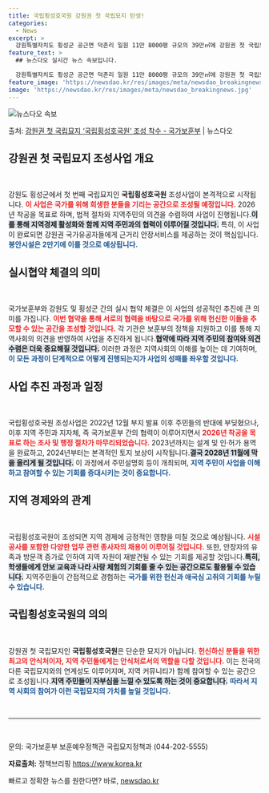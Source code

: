 ```yaml
---
title: 국립횡성호국원 강원권 첫 국립묘지 탄생!
categories:
  - News
excerpt: >
  강원특별자치도 횡성군 공근면 덕촌리 일원 11만 8000평 규모의 39만㎡에 강원권 첫 국립묘지인 국립횡성호…
feature_text: >
  ## 뉴스다오 실시간 뉴스 속보입니다.

  강원특별자치도 횡성군 공근면 덕촌리 일원 11만 8000평 규모의 39만㎡에 강원권 첫 국립묘지인 국립횡성호…
feature_image: 'https://newsdao.kr/res/images/meta/newsdao_breakingnews.jpg'
image: 'https://newsdao.kr/res/images/meta/newsdao_breakingnews.jpg'
---
```


![뉴스다오 속보](https://newsdao.kr/res/images/meta/newsdao_breakingnews.jpg)

<p>출처: <a href="https://newsdao.kr/3888" rel="dofollow">강원권 첫 국립묘지 ‘국립횡성호국원’ 조성 착수 - 국가보훈부</a> | 뉴스다오</p>

<h2 data-ke-size="size26">강원권 첫 국립묘지 조성사업 개요</h2>

<p data-ke-size="size16">&nbsp;</p>
<p data-ke-size="size16">강원도 횡성군에서 첫 번째 국립묘지인 <b>국립횡성호국원</b> 조성사업이 본격적으로 시작됩니다. <b><span style="color: #ee2323;">이 사업은 국가를 위해 희생한 분들을 기리는 공간으로 조성될 예정입니다.</span></b> 2026년 착공을 목표로 하며, 법적 절차와 지역주민의 의견을 수렴하여 사업이 진행됩니다.<b><span style="background-color: #21538527;">이를 통해 지역경제 활성화와 함께 지역 주민과의 협력이 이루어질 것입니다.</span></b> 특히, 이 사업이 완료되면 강원권 국가유공자들에게 근거리 안장서비스를 제공하는 것이 핵심입니다. <b><span style="color: #1a5490;">봉안시설은 2만기에 이를 것으로 예상됩니다.</span></b></p>

<h2 data-ke-size="size26">실시협약 체결의 의미</h2>

<p data-ke-size="size16">&nbsp;</p>
<p data-ke-size="size16">국가보훈부와 강원도 및 횡성군 간의 실시 협약 체결은 이 사업의 성공적인 추진에 큰 의미를 가집니다. <b><span style="color: #ee2323;">이번 협약을 통해 서로의 협력을 바탕으로 국가를 위해 헌신한 이들을 추모할 수 있는 공간을 조성할 것입니다.</span></b> 각 기관은 보훈부의 정책을 지원하고 이를 통해 지역사회의 의견을 반영하여 사업을 추진하게 됩니다.<b><span style="background-color: #21538527;">협약에 따라 지역 주민의 참여와 의견 수렴은 더욱 중요해질 것입니다.</span></b> 이러한 과정은 지역사회의 이해를 높이는 데 기여하며, <b><span style="color: #1a5490;">이 모든 과정이 단계적으로 어떻게 진행되는지가 사업의 성패를 좌우할 것입니다.</span></b></p>

<h2 data-ke-size="size26">사업 추진 과정과 일정</h2>

<p data-ke-size="size16">&nbsp;</p>
<p data-ke-size="size16">국립횡성호국원 조성사업은 2022년 12월 부지 발표 이후 주민들의 반대에 부딪혔으나, 이후 지역 주민과 지자체, 즉 국가보훈부 간의 협력이 이루어지면서 <b><span style="color: #ee2323;">2026년 착공을 목표로 하는 조사 및 행정 절차가 마무리되었습니다.</span></b> 2023년까지는 설계 및 인·허가 용역을 완료하고, 2024년부터는 본격적인 토지 보상이 시작됩니다.<b><span style="background-color: #21538527;">결국 2028년 11월에 막을 올리게 될 것입니다.</span></b> 이 과정에서 주민설명회 등이 개최되며, <b><span style="color: #1a5490;">지역 주민이 사업을 이해하고 참여할 수 있는 기회를 증대시키는 것이 중요합니다.</span></b></p>

<h2 data-ke-size="size26">지역 경제와의 관계</h2>

<p data-ke-size="size16">&nbsp;</p>
<p data-ke-size="size16">국립횡성호국원이 조성되면 지역 경제에 긍정적인 영향을 미칠 것으로 예상됩니다. <b><span style="color: #ee2323;">시설공사를 포함한 다양한 업무 관련 종사자의 채용이 이루어질 것입니다.</span></b> 또한, 안장자의 유족과 방문객 증가로 인하여 지역 자원이 재발견될 수 있는 기회를 제공할 것입니다.<b><span style="background-color: #21538527;">특히, 학생들에게 안보 교육과 나라 사랑 체험의 기회를 줄 수 있는 공간으로도 활용될 수 있습니다.</span></b> 지역주민들이 간접적으로 경험하는 <b><span style="color: #1a5490;">국가를 위한 헌신과 애국심 고취의 기회를 누릴 수 있습니다.</span></b></p>

<h2 data-ke-size="size26">국립횡성호국원의 의의</h2>

<p data-ke-size="size16">&nbsp;</p>
<p data-ke-size="size16">강원권 첫 국립묘지인 <b>국립횡성호국원</b>은 단순한 묘지가 아닙니다. <b><span style="color: #ee2323;">헌신하신 분들을 위한 최고의 안식처이자, 지역 주민들에게는 안식처로서의 역할을 다할 것입니다.</span></b> 이는 전국의 다른 국립묘지와의 연계성도 이루어지며, 지역 커뮤니티가 함께 참여할 수 있는 공간으로 조성됩니다.<b><span style="background-color: #21538527;">지역 주민들이 자부심을 느낄 수 있도록 하는 것이 중요합니다.</span></b> <b><span style="color: #1a5490;">따라서 지역 사회의 참여가 이런 국립묘지의 가치를 높일 것입니다.</span></b></p>

<p data-ke-size="size16">&nbsp;</p>
<hr/>
<p data-ke-size="size16">&nbsp;</p>
<p data-ke-size="size16">문의: 국가보훈부 보훈예우정책관 국립묘지정책과 (044-202-5555)</p>
<p data-ke-size="size16"><b>자료출처:</b> 정책브리핑 <a href="https://newsdao.kr/3888" target="_blank">https://www.korea.kr</a></p> 

빠르고 정확한 뉴스를 원한다면? 바로, <a href="https://newsdao.kr" rel="dofollow">newsdao.kr</a>


